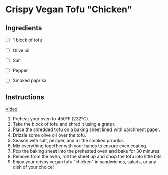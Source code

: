 
# Crispy Vegan Tofu "Chicken"

## Ingredients

- [ ] 1 block of tofu
- [ ] Olive oil
- [ ] Salt
- [ ] Pepper
- [ ] Smoked paprika


## Instructions

[Video](https://aimages.smith.rocks/edb31742-44e7-4054-943c-41c1405476a6.mp4)

1. Preheat your oven to 450°F (232°C).
2. Take the block of tofu and shred it using a grater.
3. Place the shredded tofu on a baking sheet lined with parchment paper.
4. Drizzle some olive oil over the tofu.
5. Season with salt, pepper, and a little smoked paprika.
6. Mix everything together with your hands to ensure even coating.
7. Pop the baking sheet into the preheated oven and bake for 30 minutes.
8. Remove from the oven, roll the sheet up and chop the tofu into little bits.
9. Enjoy your crispy vegan tofu "chicken" in sandwiches, salads, or any dish of your choice!
